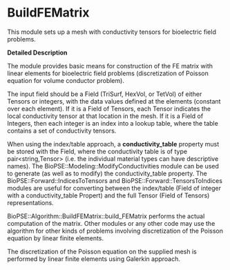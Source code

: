# BuildFEMatrix

This module sets up a mesh with conductivity tensors for bioelectric field problems.

**Detailed Description**

The module provides basic means for construction of the FE matrix with linear elements for bioelectric field problems (discretization of Poisson equation for volume conductor problem).

The input field should be a Field (TriSurf, HexVol, or TetVol) of either Tensors or integers, with the data values defined at the elements (constant over each element). If it is a Field of Tensors, each Tensor indicates the local conductivity tensor at that location in the mesh. If it is a Field of Integers, then each integer is an index into a lookup table, where the table contains a set of conductivity tensors.

When using the index/table approach, a **conductivity_table** property must be stored with the Field, where the conductivity table is of type pair<string,Tensor> (i.e. the individual material types can have descriptive names). The BioPSE::Modeling::ModifyConductivities module can be used to generate (as well as to modify) the conductivity_table property. The BioPSE::Forward::IndicesToTensors and BioPSE::Forward::TensorsToIndices modules are useful for converting between the index/table (Field of integer with a conductivity_table Propert) and the full Tensor (Field of Tensors) representations.

BioPSE::Algorithm::BuildFEMatrix::build_FEMatrix performs the actual computation of the matrix. Other modules or any other code may use the algorithm for other kinds of problems involving discretization of the Poisson equation by linear finite elements.

The discretization of the Poisson equation on the supplied mesh is performed by linear finite elements using Galerkin approach.
